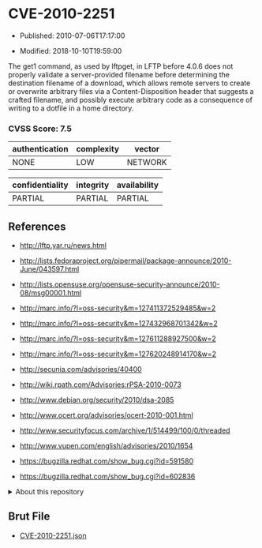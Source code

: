 # CVE-2010-2251

- Published: 2010-07-06T17:17:00

- Modified: 2018-10-10T19:59:00

The get1 command, as used by lftpget, in LFTP before 4.0.6 does not properly validate a server-provided filename before determining the destination filename of a download, which allows remote servers to create or overwrite arbitrary files via a Content-Disposition header that suggests a crafted filename, and possibly execute arbitrary code as a consequence of writing to a dotfile in a home directory.

### CVSS Score: **7.5**

| authentication | complexity | vector |
| --- | --- | --- |
| NONE | LOW | NETWORK |

| confidentiality | integrity | availability |
| --- | --- | --- |
| PARTIAL | PARTIAL | PARTIAL |

## References

* http://lftp.yar.ru/news.html

* http://lists.fedoraproject.org/pipermail/package-announce/2010-June/043597.html

* http://lists.opensuse.org/opensuse-security-announce/2010-08/msg00001.html

* http://marc.info/?l=oss-security&m=127411372529485&w=2

* http://marc.info/?l=oss-security&m=127432968701342&w=2

* http://marc.info/?l=oss-security&m=127611288927500&w=2

* http://marc.info/?l=oss-security&m=127620248914170&w=2

* http://secunia.com/advisories/40400

* http://wiki.rpath.com/Advisories:rPSA-2010-0073

* http://www.debian.org/security/2010/dsa-2085

* http://www.ocert.org/advisories/ocert-2010-001.html

* http://www.securityfocus.com/archive/1/514499/100/0/threaded

* http://www.vupen.com/english/advisories/2010/1654

* https://bugzilla.redhat.com/show_bug.cgi?id=591580

* https://bugzilla.redhat.com/show_bug.cgi?id=602836

<details>
<summary>About this repository</summary> 

  This repository is part of the project [Live Hack CVE](https://github.com/Live-Hack-CVE). Main website can be found [www.live-hack.org](https://www.live-hack.org) 
  
  Made by [Sn0wAlice](https://github.com/Sn0wAlice) for the people that care about security and need to have a feed of the latest CVEs. Hope you enjoy it, don't forget to star the repo and follow me on [Twitter](https://twitter.com/Sn0wAlice) and [Github](https://github.com/Sn0wAlice). And that is my [personnal website](https://www.alice-snow.me/)

  - [Home Page](https://github.com/Live-Hack-CVE)
  - [Framework](https://github.com/Live-Hack-CVE/cve-framework)
  - [CVE database](https://github.com/Live-Hack-CVE/full_database)
  - [Changelog](https://github.com/Live-Hack-CVE/Changelog)
</details>

## Brut File

* [CVE-2010-2251.json](https://raw.githubusercontent.com/Live-Hack-CVE/full_database/main/cves/2010/CVE-2010-2251.json)

